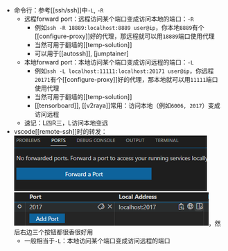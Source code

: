 - 命令行：参考[[ssh/ssh]]中`-L`, `-R`
  - 远程forward port：远程访问某个端口变成访问本地的端口：`-R`
    - 例如`ssh -R 18889:localhost:8889 user@ip`，你本地`8889`有个[[configure-proxy]]好的代理，那远程就可以用`18889`端口使用代理
    - 当然可用于翻墙的[[temp-solution]]
    - 可以用于[[autossh]], [jumptainer]
  - 本地forward port：本地访问某个端口变成访问远程的端口：`-L`
    - 例如`ssh -L localhost:11111:localhost:20171 user@ip`，你远程`20171`有个[[configure-proxy]]好的代理，那本地就可以用`11111`端口使用代理
    - 当然可用于翻墙的[[temp-solution]]
    - [[tensorboard]], [[v2raya]]常用：访问本地（例如`6006, 2017`）变成访问远程
  - 速记：L四R三，L访问本地变远
- vscode[[remote-ssh]]时的转发：![](forward-port-vscode.png)![](forward-port-vscode-2017.png)，然后右边三个按钮都很香很好用
  - 一般相当于`-L`：本地访问某个端口变成访问远程的端口